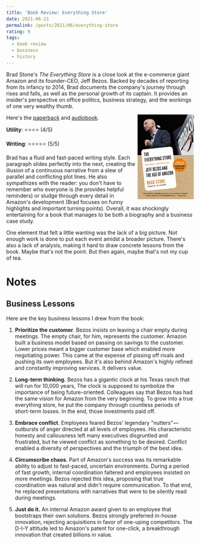 ```yaml
---
title: 'Book Review: Everything Store'
date: 2021-06-21
permalink: /posts/2021/06/everything-store
rating: 9
tags:
  - book review
  - business
  - history
---
```


Brad Stone's *The Everything Store* is a close look at the e-commerce giant Amazon and its founder-CEO, Jeff Bezos. Backed by decades of reporting from its infancy to 2014, Brad documents the company's journey through rises and falls, as well as the personal growth of its captain. It provides an insider's perspective on office politics, business strategy, and the workings of one very wealthy thumb.

<img align="right" width="30%" src="/images/books/everything_store.jpg">

Here's the [paperback](https://www.amazon.com/Everything-Store-Jeff-Bezos-Amazon-ebook/dp/B00BWQW73E) and [audiobook](https://www.audible.com/pd/The-Everything-Store-Audiobook/B00FJJFO1C).

**Utility**: ⭐⭐⭐⭐ (4/5)

**Writing**: ⭐⭐⭐⭐⭐ (5/5)

Brad has a fluid and fast-paced writing style. Each paragraph slides perfectly into the next, creating the illusion of a continuous narrative from a slew of parallel and conflicting plot lines. He also sympathizes with the reader: you don't have to remember who everyone is (he provides helpful reminders) or sludge through every detail in Amazon's development (Brad focuses on funny highlights and important turning points). Overall, it was shockingly entertaining for a book that manages to be both a biography and a business case study.

One element that felt a little wanting was the lack of a big picture. Not enough work is done to put each event amidst a broader picture. There's also a lack of analysis, making it hard to draw concrete lessons from the book. Maybe that's not the point. But then again, maybe that's not my cup of tea.

Notes
===

## Business Lessons

Here are the key business lessons I drew from the book:

1. **Prioritize the customer**. Bezos insists on leaving a chair empty during meetings. The empty chair, for him, represents the customer. Amazon built a business model based on passing on savings to the customer. Lower prices meant a bigger customer base which enabled more negotiating power. This came at the expense of pissing off rivals and pushing its own employees. But it's also behind Amazon's highly refined and constantly improving services. It delivers value.

2. **Long-term thinking.** Bezos has a gigantic clock at his Texas ranch that will run for 10,000 years, The clock is supposed to symbolize the importance of being future-oriented. Colleagues say that Bezos has had the same vision for Amazon from the very beginning. To grow into a true everything store, he put the company through countless periods of short-term losses. In the end, those investments paid off.

3. **Embrace conflict**. Employees feared Bezos' legendary "nutters"—outbursts of anger directed at all levels of employees. His characteristic honesty and callousness left many executives disgruntled and frustrated, but he viewed conflict as something to be desired. Conflict enabled a diversity of perspectives and the triumph of the best idea.

4. **Circumscribe chaos**. Part of Amazon's success was its remarkable ability to adjust to fast-paced, uncertain environments. During a period of fast growth, internal coordination faltered and employees insisted on more meetings. Bezos rejected this idea, proposing that true coordination was natural and didn't require communication. To that end, he replaced presentations with narratives that were to be silently read during meetings.

5. **Just do it.** An internal Amazon award given to an employee that bootstraps their own solutions. Bezos strongly preferred in-house innovation, rejecting acquisitions in favor of one-uping competitors. The D-I-Y attitude led to Amazon's patent for one-click, a breakthrough innovation that created billions in value.